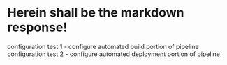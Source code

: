 # Herein shall be the markdown response!
configuration test 1 - configure automated build portion of pipeline
configuration test 2 - configure automated deployment portion of pipeline